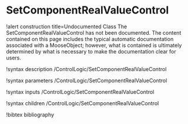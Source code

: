 <!-- MOOSE Documentation Stub: Remove this when content is added. -->

# SetComponentRealValueControl

!alert construction title=Undocumented Class
The SetComponentRealValueControl has not been documented. The content contained on this page includes the
typical automatic documentation associated with a MooseObject; however, what is contained is
ultimately determined by what is necessary to make the documentation clear for users.

!syntax description /ControlLogic/SetComponentRealValueControl

!syntax parameters /ControlLogic/SetComponentRealValueControl

!syntax inputs /ControlLogic/SetComponentRealValueControl

!syntax children /ControlLogic/SetComponentRealValueControl

!bibtex bibliography

